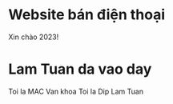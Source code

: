 # Website bán điện thoại

Xin chào 2023!


# Lam Tuan da vao day

Toi la MAC Van khoa
Toi la Dip Lam Tuan
